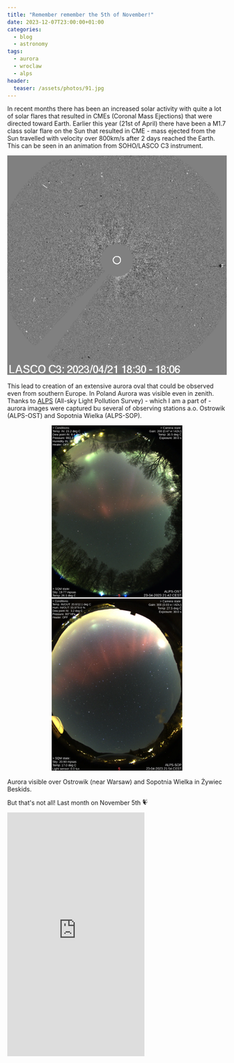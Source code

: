 ```yaml
---
title: "Remember remember the 5th of November!"
date: 2023-12-07T23:00:00+01:00
categories:
  - blog
  - astronomy
tags:
  - aurora
  - wroclaw
  - alps
header:
  teaser: /assets/photos/91.jpg
---
```

In recent months there has been an increased solar activity with quite a lot of solar flares that resulted in CMEs (Coronal Mass Ejections) that were directed toward Earth. Earlier this year (21st of April) there have been a M1.7 class solar flare on the Sun that resulted in CME - mass ejected from the Sun travelled with velocity over 800km/s after 2 days reached the Earth. This can be seen in an animation from  SOHO/LASCO C3 instrument.

![SOHO/LASCO C3 differential image of CME after M1.7 solar flare](/assets/images/cme_full_halo.gif "SOHO/LASCO C3 differential image of CME after M1.7 solar flare")

This lead to creation of an extensive aurora oval that could be observed even from southern Europe. In Poland Aurora was visible even in zenith. Thanks to <a target="_blank" href="http://alps.astro.uni.wroc.pl">ALPS</a> (All-sky Light Pollution Survey) - which I am a part of - aurora images were captured bu several of observing stations a.o. Ostrowik (ALPS-OST) and Sopotnia Wielka (ALPS-SOP).
  <p float="left" align="middle">
    <a href="/assets/images/alps-ost.png"><img src="/assets/images/alps-ost.png" width="300" /></a>
    <a href="/assets/images/alps-sop.png"><img src="/assets/images/alps-sop.png" width="300" /> </a>
  </p>  
  <figcaption>Aurora visible over Ostrowik (near Warsaw) and Sopotnia Wielka in Żywiec Beskids.</figcaption>

  But that's not all! Last month on November 5th <img src="/assets/images/guy_fawkes_100px.png" style="height: 1em; display: inline-block;">
<iframe width="315" height="560" src="https://youtube.com/embed/cWNfCb1RjyI?feature=shared" title="YouTube video player" frameborder="0" allow="accelerometer; autoplay; clipboard-write; encrypted-media; gyroscope; picture-in-picture; web-share" allowfullscreen></iframe>

